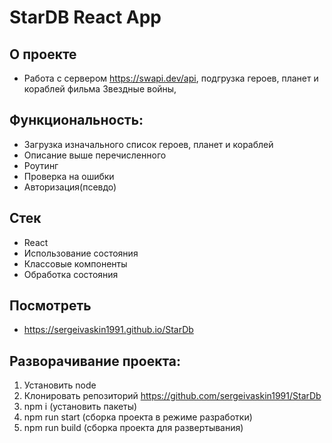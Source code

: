 # StarDB React App

## О проекте 
- Работа с сервером https://swapi.dev/api, подгрузка героев, планет и кораблей фильма Звездные войны, 


## Функциональность:
 - Загрузка изначального список героев, планет и кораблей
 - Описание выше перечисленного
 - Роутинг
 - Проверка на ошибки
 - Авторизация(псевдо)

 ## Стек
- React
- Использование состояния
- Классовые компоненты 
- Обработка состояния

## Посмотреть
 - https://sergeivaskin1991.github.io/StarDb
 
 ## Разворачивание проекта:  

  1. Установить node
  2. Клонировать репозиторий https://github.com/sergeivaskin1991/StarDb
  3. npm i (установить пакеты)
  4. npm run start (сборка проекта в режиме разработки)
  5. npm run build (сборка проекта для развертывания)
